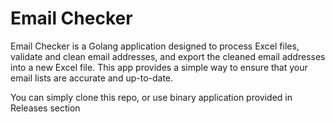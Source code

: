 # Email Checker

Email Checker is a Golang application designed to process Excel files, validate and clean email addresses, and export the cleaned email addresses into a new Excel file. This app provides a simple way to ensure that your email lists are accurate and up-to-date.

You can simply clone this repo, or use binary application provided in Releases section
